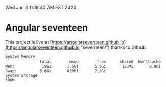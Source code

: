 Wed Jan  3 11:18:40 AM EST 2024

# Angular seventeen


This project is live at [https://angularseventeen.github.io](https://angularseventeen.github.io "seventeen!") thanks to Github.

```bash
System Memory
               total        used        free      shared  buff/cache   available
Mem:            15Gi       1.5Gi       5.3Gi       123Mi       9.0Gi        13Gi
Swap:          8.0Gi       829Mi       7.2Gi
System Storage
506M	.
```
